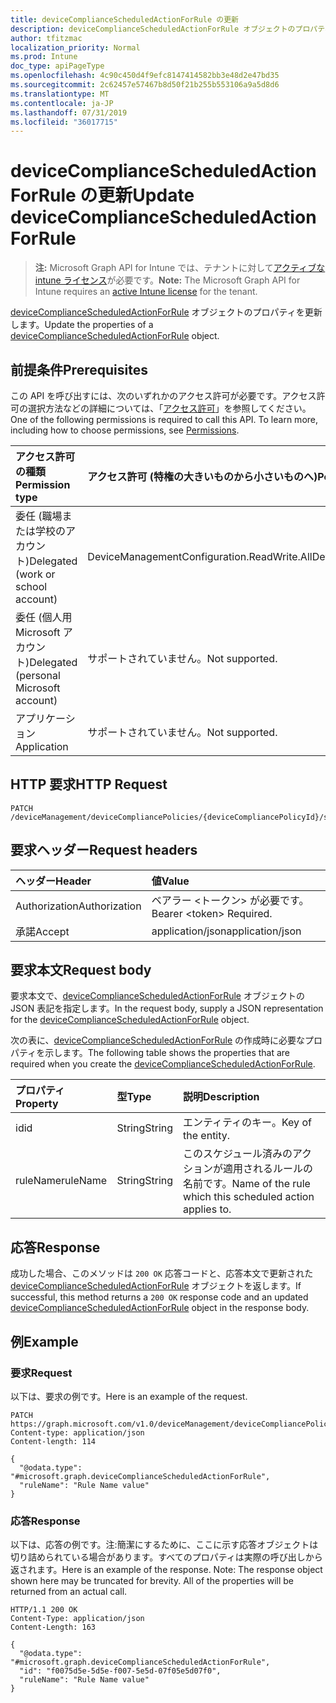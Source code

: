 ```yaml
---
title: deviceComplianceScheduledActionForRule の更新
description: deviceComplianceScheduledActionForRule オブジェクトのプロパティを更新します。
author: tfitzmac
localization_priority: Normal
ms.prod: Intune
doc_type: apiPageType
ms.openlocfilehash: 4c90c450d4f9efc8147414582bb3e48d2e47bd35
ms.sourcegitcommit: 2c62457e57467b8d50f21b255b553106a9a5d8d6
ms.translationtype: MT
ms.contentlocale: ja-JP
ms.lasthandoff: 07/31/2019
ms.locfileid: "36017715"
---
```

# <a name="update-devicecompliancescheduledactionforrule"></a><span data-ttu-id="a5337-103">deviceComplianceScheduledActionForRule の更新</span><span class="sxs-lookup"><span data-stu-id="a5337-103">Update deviceComplianceScheduledActionForRule</span></span>

> <span data-ttu-id="a5337-104">**注:** Microsoft Graph API for Intune では、テナントに対して[アクティブな intune ライセンス](https://go.microsoft.com/fwlink/?linkid=839381)が必要です。</span><span class="sxs-lookup"><span data-stu-id="a5337-104">**Note:** The Microsoft Graph API for Intune requires an [active Intune license](https://go.microsoft.com/fwlink/?linkid=839381) for the tenant.</span></span>

<span data-ttu-id="a5337-105">[deviceComplianceScheduledActionForRule](../resources/intune-deviceconfig-devicecompliancescheduledactionforrule.md) オブジェクトのプロパティを更新します。</span><span class="sxs-lookup"><span data-stu-id="a5337-105">Update the properties of a [deviceComplianceScheduledActionForRule](../resources/intune-deviceconfig-devicecompliancescheduledactionforrule.md) object.</span></span>

## <a name="prerequisites"></a><span data-ttu-id="a5337-106">前提条件</span><span class="sxs-lookup"><span data-stu-id="a5337-106">Prerequisites</span></span>
<span data-ttu-id="a5337-p101">この API を呼び出すには、次のいずれかのアクセス許可が必要です。アクセス許可の選択方法などの詳細については、「[アクセス許可](/graph/permissions-reference)」を参照してください。</span><span class="sxs-lookup"><span data-stu-id="a5337-p101">One of the following permissions is required to call this API. To learn more, including how to choose permissions, see [Permissions](/graph/permissions-reference).</span></span>

|<span data-ttu-id="a5337-109">アクセス許可の種類</span><span class="sxs-lookup"><span data-stu-id="a5337-109">Permission type</span></span>|<span data-ttu-id="a5337-110">アクセス許可 (特権の大きいものから小さいものへ)</span><span class="sxs-lookup"><span data-stu-id="a5337-110">Permissions (from most to least privileged)</span></span>|
|:---|:---|
|<span data-ttu-id="a5337-111">委任 (職場または学校のアカウント)</span><span class="sxs-lookup"><span data-stu-id="a5337-111">Delegated (work or school account)</span></span>|<span data-ttu-id="a5337-112">DeviceManagementConfiguration.ReadWrite.All</span><span class="sxs-lookup"><span data-stu-id="a5337-112">DeviceManagementConfiguration.ReadWrite.All</span></span>|
|<span data-ttu-id="a5337-113">委任 (個人用 Microsoft アカウント)</span><span class="sxs-lookup"><span data-stu-id="a5337-113">Delegated (personal Microsoft account)</span></span>|<span data-ttu-id="a5337-114">サポートされていません。</span><span class="sxs-lookup"><span data-stu-id="a5337-114">Not supported.</span></span>|
|<span data-ttu-id="a5337-115">アプリケーション</span><span class="sxs-lookup"><span data-stu-id="a5337-115">Application</span></span>|<span data-ttu-id="a5337-116">サポートされていません。</span><span class="sxs-lookup"><span data-stu-id="a5337-116">Not supported.</span></span>|

## <a name="http-request"></a><span data-ttu-id="a5337-117">HTTP 要求</span><span class="sxs-lookup"><span data-stu-id="a5337-117">HTTP Request</span></span>
<!-- {
  "blockType": "ignored"
}
-->
``` http
PATCH /deviceManagement/deviceCompliancePolicies/{deviceCompliancePolicyId}/scheduledActionsForRule/{deviceComplianceScheduledActionForRuleId}
```

## <a name="request-headers"></a><span data-ttu-id="a5337-118">要求ヘッダー</span><span class="sxs-lookup"><span data-stu-id="a5337-118">Request headers</span></span>
|<span data-ttu-id="a5337-119">ヘッダー</span><span class="sxs-lookup"><span data-stu-id="a5337-119">Header</span></span>|<span data-ttu-id="a5337-120">値</span><span class="sxs-lookup"><span data-stu-id="a5337-120">Value</span></span>|
|:---|:---|
|<span data-ttu-id="a5337-121">Authorization</span><span class="sxs-lookup"><span data-stu-id="a5337-121">Authorization</span></span>|<span data-ttu-id="a5337-122">ベアラー &lt;トークン&gt; が必要です。</span><span class="sxs-lookup"><span data-stu-id="a5337-122">Bearer &lt;token&gt; Required.</span></span>|
|<span data-ttu-id="a5337-123">承諾</span><span class="sxs-lookup"><span data-stu-id="a5337-123">Accept</span></span>|<span data-ttu-id="a5337-124">application/json</span><span class="sxs-lookup"><span data-stu-id="a5337-124">application/json</span></span>|

## <a name="request-body"></a><span data-ttu-id="a5337-125">要求本文</span><span class="sxs-lookup"><span data-stu-id="a5337-125">Request body</span></span>
<span data-ttu-id="a5337-126">要求本文で、[deviceComplianceScheduledActionForRule](../resources/intune-deviceconfig-devicecompliancescheduledactionforrule.md) オブジェクトの JSON 表記を指定します。</span><span class="sxs-lookup"><span data-stu-id="a5337-126">In the request body, supply a JSON representation for the [deviceComplianceScheduledActionForRule](../resources/intune-deviceconfig-devicecompliancescheduledactionforrule.md) object.</span></span>

<span data-ttu-id="a5337-127">次の表に、[deviceComplianceScheduledActionForRule](../resources/intune-deviceconfig-devicecompliancescheduledactionforrule.md) の作成時に必要なプロパティを示します。</span><span class="sxs-lookup"><span data-stu-id="a5337-127">The following table shows the properties that are required when you create the [deviceComplianceScheduledActionForRule](../resources/intune-deviceconfig-devicecompliancescheduledactionforrule.md).</span></span>

|<span data-ttu-id="a5337-128">プロパティ</span><span class="sxs-lookup"><span data-stu-id="a5337-128">Property</span></span>|<span data-ttu-id="a5337-129">型</span><span class="sxs-lookup"><span data-stu-id="a5337-129">Type</span></span>|<span data-ttu-id="a5337-130">説明</span><span class="sxs-lookup"><span data-stu-id="a5337-130">Description</span></span>|
|:---|:---|:---|
|<span data-ttu-id="a5337-131">id</span><span class="sxs-lookup"><span data-stu-id="a5337-131">id</span></span>|<span data-ttu-id="a5337-132">String</span><span class="sxs-lookup"><span data-stu-id="a5337-132">String</span></span>|<span data-ttu-id="a5337-133">エンティティのキー。</span><span class="sxs-lookup"><span data-stu-id="a5337-133">Key of the entity.</span></span>|
|<span data-ttu-id="a5337-134">ruleName</span><span class="sxs-lookup"><span data-stu-id="a5337-134">ruleName</span></span>|<span data-ttu-id="a5337-135">String</span><span class="sxs-lookup"><span data-stu-id="a5337-135">String</span></span>|<span data-ttu-id="a5337-136">このスケジュール済みのアクションが適用されるルールの名前です。</span><span class="sxs-lookup"><span data-stu-id="a5337-136">Name of the rule which this scheduled action applies to.</span></span>|



## <a name="response"></a><span data-ttu-id="a5337-137">応答</span><span class="sxs-lookup"><span data-stu-id="a5337-137">Response</span></span>
<span data-ttu-id="a5337-138">成功した場合、このメソッドは `200 OK` 応答コードと、応答本文で更新された [deviceComplianceScheduledActionForRule](../resources/intune-deviceconfig-devicecompliancescheduledactionforrule.md) オブジェクトを返します。</span><span class="sxs-lookup"><span data-stu-id="a5337-138">If successful, this method returns a `200 OK` response code and an updated [deviceComplianceScheduledActionForRule](../resources/intune-deviceconfig-devicecompliancescheduledactionforrule.md) object in the response body.</span></span>

## <a name="example"></a><span data-ttu-id="a5337-139">例</span><span class="sxs-lookup"><span data-stu-id="a5337-139">Example</span></span>

### <a name="request"></a><span data-ttu-id="a5337-140">要求</span><span class="sxs-lookup"><span data-stu-id="a5337-140">Request</span></span>
<span data-ttu-id="a5337-141">以下は、要求の例です。</span><span class="sxs-lookup"><span data-stu-id="a5337-141">Here is an example of the request.</span></span>
``` http
PATCH https://graph.microsoft.com/v1.0/deviceManagement/deviceCompliancePolicies/{deviceCompliancePolicyId}/scheduledActionsForRule/{deviceComplianceScheduledActionForRuleId}
Content-type: application/json
Content-length: 114

{
  "@odata.type": "#microsoft.graph.deviceComplianceScheduledActionForRule",
  "ruleName": "Rule Name value"
}
```

### <a name="response"></a><span data-ttu-id="a5337-142">応答</span><span class="sxs-lookup"><span data-stu-id="a5337-142">Response</span></span>
<span data-ttu-id="a5337-p102">以下は、応答の例です。注:簡潔にするために、ここに示す応答オブジェクトは切り詰められている場合があります。すべてのプロパティは実際の呼び出しから返されます。</span><span class="sxs-lookup"><span data-stu-id="a5337-p102">Here is an example of the response. Note: The response object shown here may be truncated for brevity. All of the properties will be returned from an actual call.</span></span>
``` http
HTTP/1.1 200 OK
Content-Type: application/json
Content-Length: 163

{
  "@odata.type": "#microsoft.graph.deviceComplianceScheduledActionForRule",
  "id": "f0075d5e-5d5e-f007-5e5d-07f05e5d07f0",
  "ruleName": "Rule Name value"
}
```



